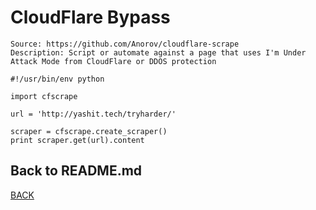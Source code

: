 # CloudFlare Bypass
```
Source: https://github.com/Anorov/cloudflare-scrape
Description: Script or automate against a page that uses I'm Under Attack Mode from CloudFlare or DDOS protection

#!/usr/bin/env python

import cfscrape

url = 'http://yashit.tech/tryharder/'

scraper = cfscrape.create_scraper()
print scraper.get(url).content
```

## Back to README.md
[BACK](../README.md)